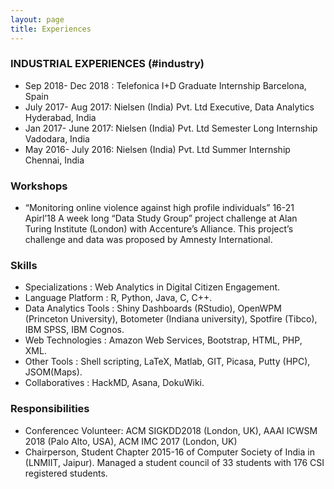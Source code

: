 ```yaml
---
layout: page
title: Experiences
---
```


### INDUSTRIAL EXPERIENCES (#industry)
- Sep 2018- Dec 2018 :	Telefonica I+D	Graduate Internship	Barcelona, Spain
- July 2017- Aug 2017:	Nielsen (India) Pvt. Ltd	Executive, Data Analytics	Hyderabad, India
- Jan 2017- June 2017:	Nielsen (India) Pvt. Ltd	Semester Long Internship	Vadodara, India
- May 2016- July 2016:	Nielsen (India) Pvt. Ltd	Summer Internship	Chennai, India

### Workshops
* “Monitoring online violence against high profile individuals”		16-21 Apirl’18
A week long “Data Study Group” project challenge at Alan Turing Institute (London) with Accenture’s Alliance. This project’s challenge and data was proposed by Amnesty International.
### Skills
-	Specializations      : Web Analytics in Digital Citizen Engagement.
-	Language Platform    : R, Python, Java, C, C++.
-	Data Analytics Tools : Shiny Dashboards (RStudio), OpenWPM (Princeton University), Botometer (Indiana university), Spotfire (Tibco), IBM SPSS, IBM Cognos.
-	Web Technologies     : Amazon Web Services, Bootstrap, HTML, PHP, XML.
-	Other Tools          : Shell scripting, LaTeX, Matlab, GIT, Picasa, Putty (HPC), JSOM(Maps).
-	Collaboratives       : HackMD, Asana, DokuWiki.

### Responsibilities

- Conferencec Volunteer: ACM SIGKDD2018 (London, UK), AAAI ICWSM 2018 (Palo Alto, USA),  ACM IMC 2017 (London, UK)
- Chairperson, Student Chapter 2015-16 of Computer Society of India in (LNMIIT, Jaipur). Managed a student council of 33 students with 176 CSI registered students.
